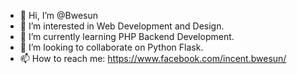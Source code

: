 - 👋 Hi, I’m @Bwesun
- 👀 I’m interested in Web Development and Design.
- 🌱 I’m currently learning PHP Backend Development.
- 💞️ I’m looking to collaborate on Python Flask.
- 📫 How to reach me: https://www.facebook.com/incent.bwesun/

<!---
Bwesun/Bwesun is a ✨ special ✨ repository because its `README.md` (this file) appears on your GitHub profile.
You can click the Preview link to take a look at your changes.
--->
